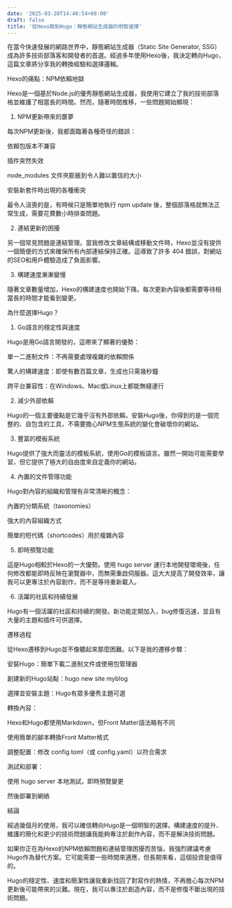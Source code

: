 ```yaml
---
date: '2025-03-20T14:40:54+08:00'
draft: false
title: '從Hexo跳到Hugo：靜態網站生成器的明智選擇'
---
```


在當今快速發展的網路世界中，靜態網站生成器（Static Site Generator, SSG）成為許多技術部落客和開發者的首選。經過多年使用Hexo後，我決定轉向Hugo，這篇文章將分享我的轉換經驗和選擇邏輯。

Hexo的痛點：NPM依賴地獄

Hexo是一個基於Node.js的優秀靜態網站生成器，我使用它建立了我的技術部落格並維護了相當長的時間。然而，隨著時間推移，一些問題開始顯現：

1. NPM更新帶來的噩夢

每次NPM更新後，我都面臨著各種奇怪的錯誤：

依賴包版本不兼容

插件突然失效

node_modules 文件夾膨脹到令人難以置信的大小

安裝新套件時出現的各種衝突

最令人沮喪的是，有時候只是簡單地執行 npm update 後，整個部落格就無法正常生成，需要花費數小時排查問題。

2. 連結更新的困擾

另一個常見問題是連結管理。當我修改文章結構或移動文件時，Hexo並沒有提供一個簡便的方式來確保所有內部連結保持正確。這導致了許多 404 錯誤，對網站的SEO和用戶體驗造成了負面影響。

3. 構建速度漸漸變慢

隨著文章數量增加，Hexo的構建速度也開始下降。每次更新內容後都需要等待相當長的時間才能看到變更。

為什麼選擇Hugo？

1. Go語言的穩定性與速度

Hugo是用Go語言開發的，這帶來了顯著的優勢：

單一二進制文件：不再需要處理複雜的依賴關係

驚人的構建速度：即使有數百篇文章，生成也只需幾秒鐘

跨平台兼容性：在Windows、Mac或Linux上都能無縫運行

2. 減少外部依賴

Hugo的一個主要優點是它幾乎沒有外部依賴。安裝Hugo後，你得到的是一個完整的、自包含的工具，不需要擔心NPM生態系統的變化會破壞你的網站。

3. 豐富的模板系統

Hugo提供了強大而靈活的模板系統，使用Go的模板語言。雖然一開始可能需要學習，但它提供了極大的自由度來自定義你的網站。

4. 內置的文件管理功能

Hugo對內容的組織和管理有非常清晰的概念：

內置的分類系統（taxonomies）

強大的內容組織方式

簡單的短代碼（shortcodes）用於複雜內容

5. 即時預覽功能

這是Hugo相較於Hexo的一大優勢。使用 hugo server 運行本地開發環境後，任何修改都能即時反映在瀏覽器中，而無需重啟伺服器。這大大提高了開發效率，讓我可以更專注於內容創作，而不是等待重新載入。

6. 活躍的社區和持續發展

Hugo有一個活躍的社區和持續的開發。新功能定期加入，bug修復迅速，並且有大量的主題和插件可供選擇。

遷移過程

從Hexo遷移到Hugo並不像聽起來那麼困難。以下是我的遷移步驟：

安裝Hugo：簡單下載二進制文件或使用包管理器

創建新的Hugo站點：hugo new site myblog

選擇並安裝主題：Hugo有眾多優秀主題可選

轉換內容：

Hexo和Hugo都使用Markdown，但Front Matter語法略有不同

使用簡單的腳本轉換Front Matter格式

調整配置：修改 config.toml（或 config.yaml）以符合需求

測試和部署：

使用 hugo server 本地測試，即時預覽變更

然後部署到網絡

結論

經過幾個月的使用，我可以確信轉向Hugo是一個明智的選擇。構建速度的提升、維護的簡化和更少的技術問題讓我能夠專注於創作內容，而不是解決技術問題。

如果你正在為Hexo的NPM依賴問題和連結管理困擾而苦惱，我強烈建議考慮Hugo作為替代方案。它可能需要一些時間來適應，但長期來看，這個投資是值得的。

Hugo的穩定性、速度和簡潔性讓我重新找回了對寫作的熱情，不再擔心每次NPM更新後可能帶來的災難。現在，我可以專注於創造內容，而不是修復不斷出現的技術問題。